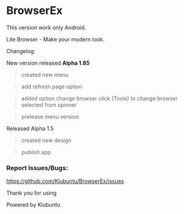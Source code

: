 # BrowserEx
This version work only Android.

Lite Browser - Make your modern look.

Changelog:

New version released **Alpha 1.85**

> created new menu

> add refresh page option

> added option change browser click (Tools) to change browser selected from spinner

> prelease menu version


Released Alpha 1.5

> created new design

> publish app

### Report Issues/Bugs:
https://github.com/Klubuntu/BrowserEx/issues

Thank you for using

Powered by Klubuntu
